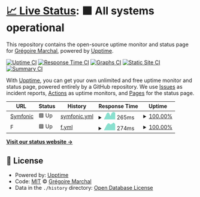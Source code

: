 # [📈 Live Status](https://Gregoire-M.github.io/upptime): <!--live status--> **🟩 All systems operational**

This repository contains the open-source uptime monitor and status page for [Grégoire Marchal](http://symfonic.fr/), powered by [Upptime](https://github.com/upptime/upptime).

[![Uptime CI](https://github.com/Gregoire-M/upptime/workflows/Uptime%20CI/badge.svg)](https://github.com/Gregoire-M/upptime/actions?query=workflow%3A%22Uptime+CI%22)
[![Response Time CI](https://github.com/Gregoire-M/upptime/workflows/Response%20Time%20CI/badge.svg)](https://github.com/Gregoire-M/upptime/actions?query=workflow%3A%22Response+Time+CI%22)
[![Graphs CI](https://github.com/Gregoire-M/upptime/workflows/Graphs%20CI/badge.svg)](https://github.com/Gregoire-M/upptime/actions?query=workflow%3A%22Graphs+CI%22)
[![Static Site CI](https://github.com/Gregoire-M/upptime/workflows/Static%20Site%20CI/badge.svg)](https://github.com/Gregoire-M/upptime/actions?query=workflow%3A%22Static+Site+CI%22)
[![Summary CI](https://github.com/Gregoire-M/upptime/workflows/Summary%20CI/badge.svg)](https://github.com/Gregoire-M/upptime/actions?query=workflow%3A%22Summary+CI%22)

With [Upptime](https://upptime.js.org), you can get your own unlimited and free uptime monitor and status page, powered entirely by a GitHub repository. We use [Issues](https://github.com/Gregoire-M/upptime/issues) as incident reports, [Actions](https://github.com/Gregoire-M/upptime/actions) as uptime monitors, and [Pages](https://Gregoire-M.github.io/upptime) for the status page.

<!--start: status pages-->
<!-- This summary is generated by Upptime (https://github.com/upptime/upptime) -->
<!-- Do not edit this manually, your changes will be overwritten -->
<!-- prettier-ignore -->
| URL | Status | History | Response Time | Uptime |
| --- | ------ | ------- | ------------- | ------ |
| <img alt="" src="https://icons.duckduckgo.com/ip3/symfonic.fr.ico" height="13"> [Symfonic](https://symfonic.fr/) | 🟩 Up | [symfonic.yml](https://github.com/Gregoire-M/upptime/commits/HEAD/history/symfonic.yml) | <details><summary><img alt="Response time graph" src="./graphs/symfonic/response-time-week.png" height="20"> 265ms</summary><br><a href="https://Gregoire-M.github.io/upptime/history/symfonic"><img alt="Response time 251" src="https://img.shields.io/endpoint?url=https%3A%2F%2Fraw.githubusercontent.com%2FGregoire-M%2Fupptime%2FHEAD%2Fapi%2Fsymfonic%2Fresponse-time.json"></a><br><a href="https://Gregoire-M.github.io/upptime/history/symfonic"><img alt="24-hour response time 309" src="https://img.shields.io/endpoint?url=https%3A%2F%2Fraw.githubusercontent.com%2FGregoire-M%2Fupptime%2FHEAD%2Fapi%2Fsymfonic%2Fresponse-time-day.json"></a><br><a href="https://Gregoire-M.github.io/upptime/history/symfonic"><img alt="7-day response time 265" src="https://img.shields.io/endpoint?url=https%3A%2F%2Fraw.githubusercontent.com%2FGregoire-M%2Fupptime%2FHEAD%2Fapi%2Fsymfonic%2Fresponse-time-week.json"></a><br><a href="https://Gregoire-M.github.io/upptime/history/symfonic"><img alt="30-day response time 256" src="https://img.shields.io/endpoint?url=https%3A%2F%2Fraw.githubusercontent.com%2FGregoire-M%2Fupptime%2FHEAD%2Fapi%2Fsymfonic%2Fresponse-time-month.json"></a><br><a href="https://Gregoire-M.github.io/upptime/history/symfonic"><img alt="1-year response time 250" src="https://img.shields.io/endpoint?url=https%3A%2F%2Fraw.githubusercontent.com%2FGregoire-M%2Fupptime%2FHEAD%2Fapi%2Fsymfonic%2Fresponse-time-year.json"></a></details> | <details><summary><a href="https://Gregoire-M.github.io/upptime/history/symfonic">100.00%</a></summary><a href="https://Gregoire-M.github.io/upptime/history/symfonic"><img alt="All-time uptime 99.88%" src="https://img.shields.io/endpoint?url=https%3A%2F%2Fraw.githubusercontent.com%2FGregoire-M%2Fupptime%2FHEAD%2Fapi%2Fsymfonic%2Fuptime.json"></a><br><a href="https://Gregoire-M.github.io/upptime/history/symfonic"><img alt="24-hour uptime 100.00%" src="https://img.shields.io/endpoint?url=https%3A%2F%2Fraw.githubusercontent.com%2FGregoire-M%2Fupptime%2FHEAD%2Fapi%2Fsymfonic%2Fuptime-day.json"></a><br><a href="https://Gregoire-M.github.io/upptime/history/symfonic"><img alt="7-day uptime 100.00%" src="https://img.shields.io/endpoint?url=https%3A%2F%2Fraw.githubusercontent.com%2FGregoire-M%2Fupptime%2FHEAD%2Fapi%2Fsymfonic%2Fuptime-week.json"></a><br><a href="https://Gregoire-M.github.io/upptime/history/symfonic"><img alt="30-day uptime 100.00%" src="https://img.shields.io/endpoint?url=https%3A%2F%2Fraw.githubusercontent.com%2FGregoire-M%2Fupptime%2FHEAD%2Fapi%2Fsymfonic%2Fuptime-month.json"></a><br><a href="https://Gregoire-M.github.io/upptime/history/symfonic"><img alt="1-year uptime 100.00%" src="https://img.shields.io/endpoint?url=https%3A%2F%2Fraw.githubusercontent.com%2FGregoire-M%2Fupptime%2FHEAD%2Fapi%2Fsymfonic%2Fuptime-year.json"></a></details>
| <img alt="" src="https://icons.duckduckgo.com/ip3/null.ico" height="13"> F | 🟩 Up | [f.yml](https://github.com/Gregoire-M/upptime/commits/HEAD/history/f.yml) | <details><summary><img alt="Response time graph" src="./graphs/f/response-time-week.png" height="20"> 274ms</summary><br><a href="https://Gregoire-M.github.io/upptime/history/f"><img alt="Response time 288" src="https://img.shields.io/endpoint?url=https%3A%2F%2Fraw.githubusercontent.com%2FGregoire-M%2Fupptime%2FHEAD%2Fapi%2Ff%2Fresponse-time.json"></a><br><a href="https://Gregoire-M.github.io/upptime/history/f"><img alt="24-hour response time 274" src="https://img.shields.io/endpoint?url=https%3A%2F%2Fraw.githubusercontent.com%2FGregoire-M%2Fupptime%2FHEAD%2Fapi%2Ff%2Fresponse-time-day.json"></a><br><a href="https://Gregoire-M.github.io/upptime/history/f"><img alt="7-day response time 274" src="https://img.shields.io/endpoint?url=https%3A%2F%2Fraw.githubusercontent.com%2FGregoire-M%2Fupptime%2FHEAD%2Fapi%2Ff%2Fresponse-time-week.json"></a><br><a href="https://Gregoire-M.github.io/upptime/history/f"><img alt="30-day response time 304" src="https://img.shields.io/endpoint?url=https%3A%2F%2Fraw.githubusercontent.com%2FGregoire-M%2Fupptime%2FHEAD%2Fapi%2Ff%2Fresponse-time-month.json"></a><br><a href="https://Gregoire-M.github.io/upptime/history/f"><img alt="1-year response time 283" src="https://img.shields.io/endpoint?url=https%3A%2F%2Fraw.githubusercontent.com%2FGregoire-M%2Fupptime%2FHEAD%2Fapi%2Ff%2Fresponse-time-year.json"></a></details> | <details><summary><a href="https://Gregoire-M.github.io/upptime/history/f">100.00%</a></summary><a href="https://Gregoire-M.github.io/upptime/history/f"><img alt="All-time uptime 99.81%" src="https://img.shields.io/endpoint?url=https%3A%2F%2Fraw.githubusercontent.com%2FGregoire-M%2Fupptime%2FHEAD%2Fapi%2Ff%2Fuptime.json"></a><br><a href="https://Gregoire-M.github.io/upptime/history/f"><img alt="24-hour uptime 100.00%" src="https://img.shields.io/endpoint?url=https%3A%2F%2Fraw.githubusercontent.com%2FGregoire-M%2Fupptime%2FHEAD%2Fapi%2Ff%2Fuptime-day.json"></a><br><a href="https://Gregoire-M.github.io/upptime/history/f"><img alt="7-day uptime 100.00%" src="https://img.shields.io/endpoint?url=https%3A%2F%2Fraw.githubusercontent.com%2FGregoire-M%2Fupptime%2FHEAD%2Fapi%2Ff%2Fuptime-week.json"></a><br><a href="https://Gregoire-M.github.io/upptime/history/f"><img alt="30-day uptime 100.00%" src="https://img.shields.io/endpoint?url=https%3A%2F%2Fraw.githubusercontent.com%2FGregoire-M%2Fupptime%2FHEAD%2Fapi%2Ff%2Fuptime-month.json"></a><br><a href="https://Gregoire-M.github.io/upptime/history/f"><img alt="1-year uptime 100.00%" src="https://img.shields.io/endpoint?url=https%3A%2F%2Fraw.githubusercontent.com%2FGregoire-M%2Fupptime%2FHEAD%2Fapi%2Ff%2Fuptime-year.json"></a></details>

<!--end: status pages-->

[**Visit our status website →**](https://Gregoire-M.github.io/upptime)

## 📄 License

- Powered by: [Upptime](https://github.com/upptime/upptime)
- Code: [MIT](./LICENSE) © [Grégoire Marchal](http://symfonic.fr/)
- Data in the `./history` directory: [Open Database License](https://opendatacommons.org/licenses/odbl/1-0/)
